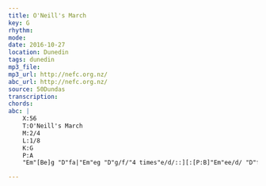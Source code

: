 ```yaml
---
title: O'Neill's March
key: G
rhythm: 
mode:
date: 2016-10-27
location: Dunedin
tags: dunedin
mp3_file:
mp3_url: http://nefc.org.nz/
abc_url: http://nefc.org.nz/
source: 50Dundas
transcription:
chords: 
abc: |
    X:56
    T:O'Neill's March
    M:2/4
    L:1/8
    K:G
    P:A
    "Em"[Be]g "D"fa|"Em"eg "D"g/f/"4 times"e/d/::][:[P:B]"Em"ee/d/ "D"f/e/d/B/|"Em"ed/e/ "D"f/e/d/B/:][::[P:C]"Am"A>B "G"G>B|"Am"Ae "G"e/d/"4 times"B/G/::|

---
```

